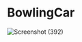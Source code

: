 # BowlingCar
![Screenshot (392)](https://user-images.githubusercontent.com/96645477/150135513-126eaa50-5868-4c58-99b4-e09925c8fada.png)
